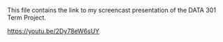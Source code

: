 This file contains the link to my screencast presentation of the DATA 301 Term Project.

https://youtu.be/2Dy78eW6sUY
